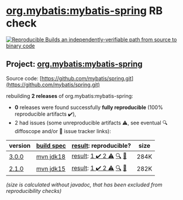 [org.mybatis:mybatis-spring](https://search.maven.org/artifact/org.mybatis/mybatis-spring/) RB check
=======

[![Reproducible Builds](https://reproducible-builds.org/images/logos/rb.svg) an independently-verifiable path from source to binary code](https://reproducible-builds.org/)

## Project: [org.mybatis:mybatis-spring](https://search.maven.org/artifact/org.mybatis/mybatis-spring/)

Source code: [https://github.com/mybatis/spring.git](https://github.com/mybatis/spring.git)

rebuilding **2 releases** of org.mybatis:mybatis-spring:
- **0** releases were found successfully **fully reproducible** (100% reproducible artifacts :heavy_check_mark:),
- 2 had issues (some unreproducible artifacts :warning:, see eventual :mag: diffoscope and/or :memo: issue tracker links):

| version | [build spec](/BUILDSPEC.md) | [result](https://reproducible-builds.org/docs/jvm/): reproducible? | size |
| -- | --------- | ------ | -- |
| [3.0.0](https://search.maven.org/artifact/org.mybatis/mybatis-spring/3.0.0/pom) | [mvn jdk18](mybatis-spring-3.0.0.buildspec) | [result](mybatis-spring-3.0.0.buildinfo): [1 :heavy_check_mark:  2 :warning:](mybatis-spring-3.0.0.buildcompare) [:mag:](mybatis-spring-3.0.0.diffoscope) [:memo:](https://github.com/mybatis/spring/pull/759) | 284K |
| [2.1.0](https://search.maven.org/artifact/org.mybatis/mybatis-spring/2.1.0/pom) | [mvn jdk15](mybatis-spring-2.1.0.buildspec) | [result](mybatis-spring-2.1.0.buildinfo): [1 :heavy_check_mark:  2 :warning:](mybatis-spring-2.1.0.buildcompare) [:mag:](mybatis-spring-2.1.0.diffoscope) [:memo:](https://github.com/mybatis/spring/pull/759) | 282K |

<i>(size is calculated without javadoc, that has been excluded from reproducibility checks)</i>
